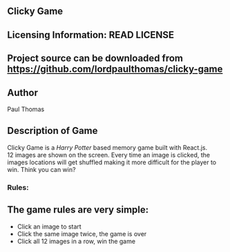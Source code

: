 Clicky Game
----------

Licensing Information: READ LICENSE
---
Project source can be downloaded from https://github.com/lordpaulthomas/clicky-game
----
Author
-----------
Paul Thomas


Description of Game
-----------
Clicky Game is a _Harry Potter_ based memory game built with React.js.  
12 images are shown on the screen.  Every time an image is clicked, the 
images locations will get shuffled making it more difficult for the player to win.
Think you can win?

### Rules:
The game rules are very simple:
-------
* Click an image to start
* Click the same image twice, the game is over
* Click all 12 images in a row, win the game











